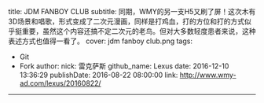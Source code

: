 title: JDM FANBOY CLUB
subtitle: 同期，WMY的另一支H5又刷了屏！这次木有3D场景和唱歌，形式变成了二次元漫画，同样是打鸡血，打的方位和打的方式似乎挺重要，虽然这个内容还搞不定二次元的老鸟。但对大多数轻度患者来说，这种表述方式也值得一看了。
cover: jdm fanboy club.png
tags:
  - Git
  - Fork
author:
  nick: 雷克萨斯
  github_name: Lexus
date: 2016-12-10 13:36:29
publishDate: 2016-08-22 08:00:00
link: http://www.wmy-ad.com/lexus/20160822/
---

<!-- more -->
